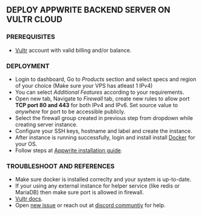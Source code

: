 ##  DEPLOY APPWRITE BACKEND SERVER ON VULTR CLOUD

### PREREQUISITES

- [Vultr](https://vultr.com) account with valid billing and/or balance.

### DEPLOYMENT

- Login to dashboard, Go to *Products* section and select specs and region of your choice (Make sure your VPS has atleast 1 IPv4)
- You can select *Additional Features* according to your requirements.
- Open new tab, Navigate to *Firewall* tab, create new rules to allow port **TCP port 80 and 443** for both IPv4 and IPv6. Set source value to *anywhere* for port to be accessible publicly.
- Select the firewall group created in previous step from dropdown while creating server instance.
- Configure your SSH keys, hostname and label and create the instance.
- After instance is running successfully, login and install install [Docker](https://docs.docker.com/engine/install/) for your OS.
- Follow steps at [Appwrite installation guide](https://github.com/appwrite/appwrite#installation).

### TROUBLESHOOT AND REFERENCES

- Make sure docker is installed correclty and your system is up-to-date.
- If your using any external instance for helper service (like redis or MariaDB) then make sure port is allowed in firewall.
- [Vultr docs](https://www.vultr.com/docs/).
- Open [new issue](https://github.com/appwrite/appwrite/issues) or reach out at [discord communtiy](https://appwrite.io/discord) for help.
